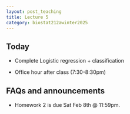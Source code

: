 ```yaml
---
layout: post_teaching
title: Lecture 5
category: biostat212awinter2025
---
```


## Today

* Complete Logistic regression + classification

* Office hour after class (7:30-8:30pm)

## FAQs and announcements

* Homework 2 is due Sat Feb 8th @ 11:59pm.


